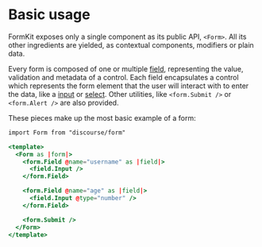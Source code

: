 # Basic usage

FormKit exposes only a single component as its public API, `<Form>`. All its other ingredients are yielded, as contextual components, modifiers or plain data.

Every form is composed of one or multiple [field](./field), representing the value, validation and metadata of a control. Each field encapsulates a control which represents the form element that the user will interact with to enter the data, like a [input](./controls/input) or [select](./controls/select). Other utilities, like `<form.Submit />` or `<form.Alert />` are also provided.

These pieces make up the most basic example of a form:

```hbs
import Form from "discourse/form"

<template>
  <Form as |form|>
    <form.Field @name="username" as |field|>
      <field.Input />
    </form.Field>

    <form.Field @name="age" as |field|>
      <field.Input @type="number" />
    </form.Field>

    <form.Submit />
  </Form>
</template>
```
